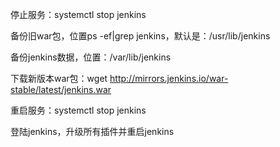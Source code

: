 停止服务：systemctl stop jenkins

备份旧war包，位置ps -ef|grep jenkins，默认是：/usr/lib/jenkins

备份jenkins数据，位置：/var/lib/jenkins

下载新版本war包：wget http://mirrors.jenkins.io/war-stable/latest/jenkins.war

重启服务：systemctl stop jenkins

登陆jenkins，升级所有插件并重启jenkins